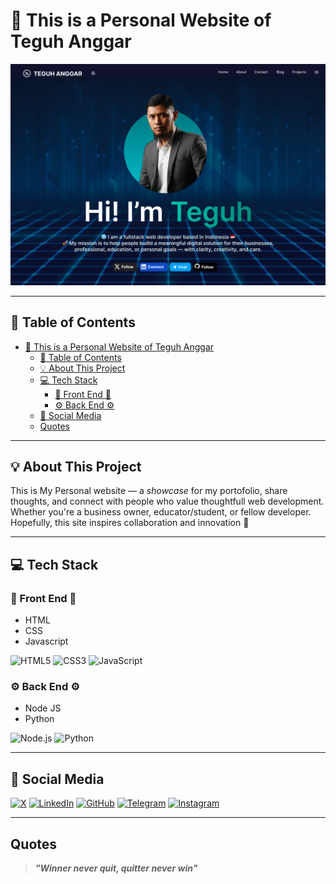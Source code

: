 # 👤 This is a Personal Website of Teguh Anggar
![Home](./src/assets/images/home-page.png)

---

## 📔 Table of Contents
- [👤 This is a Personal Website of Teguh Anggar](#-this-is-a-personal-website-of-teguh-anggar)
  - [📔 Table of Contents](#-table-of-contents)
  - [💡 About This Project](#-about-this-project)
  - [💻 Tech Stack](#-tech-stack)
    - [🎨 Front End 🎨](#-front-end-)
    - [⚙️ Back End ⚙️](#️-back-end-️)
  - [👥 Social Media](#-social-media)
  - [Quotes](#quotes)
  
---

## 💡 About This Project
This is My Personal website — a _showcase_ for my portofolio, share thoughts, and connect with people who value thoughtfull web development. Whether you're a business owner, educator/student, or fellow developer. Hopefully, this site inspires collaboration and innovation 🚀

---

## 💻 Tech Stack
### 🎨 Front End 🎨
- HTML
- CSS
- Javascript

<img src="https://cdn.jsdelivr.net/gh/devicons/devicon/icons/html5/html5-original.svg" height="50" alt="HTML5" />
<img src="https://cdn.jsdelivr.net/gh/devicons/devicon/icons/css3/css3-original.svg" height="50" alt="CSS3" />
<img src="https://cdn.jsdelivr.net/gh/devicons/devicon/icons/javascript/javascript-original.svg" height="50" alt="JavaScript" />

### ⚙️ Back End ⚙️
- Node JS
- Python

<img src="https://cdn.jsdelivr.net/gh/devicons/devicon/icons/nodejs/nodejs-original.svg" height="50" alt="Node.js" />
<img src="https://cdn.jsdelivr.net/gh/devicons/devicon/icons/python/python-original.svg" height="50" alt="Python" />

---

## 👥 Social Media


[![X](https://img.shields.io/badge/X-000000?style=for-the-badge&logo=x&logoColor=white)](https://x.com/teguh_anggar)
[![LinkedIn](https://img.shields.io/badge/LinkedIn-0077B5?style=for-the-badge&logo=linkedin&logoColor=white)](https://linkedin.com/in/teguh-anggar)
[![GitHub](https://img.shields.io/badge/GitHub-100000?style=for-the-badge&logo=github&logoColor=white)](https://github.com/teguh-anggar)
[![Telegram](https://img.shields.io/badge/Telegram-2CA5E0?style=for-the-badge&logo=telegram&logoColor=white)](https://t.me/teguh_anggar) 
[![Instagram](https://img.shields.io/badge/Instagram-E4405F?style=for-the-badge&logo=instagram&logoColor=white)](https://instagram.com/teguh_anggar)

---

## Quotes
> ***"Winner never quit, quitter never win"***